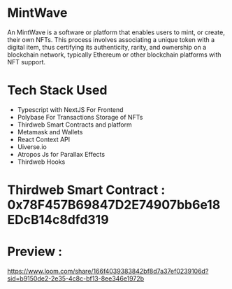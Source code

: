 # MintWave
An MintWave is a software or platform that enables users to mint, or create, their own NFTs. This process involves associating a unique token with a digital item, thus certifying its authenticity, rarity, and ownership on a blockchain network, typically Ethereum or other blockchain platforms with NFT support.

# Tech Stack Used
- Typescript with NextJS For Frontend
- Polybase For Transactions Storage of NFTs
- Thirdweb Smart Contracts and platform
- Metamask and Wallets
- React Context API
- Uiverse.io
- Atropos Js for Parallax Effects
- Thirdweb Hooks

# Thirdweb Smart Contract : 0x78F457B69847D2E74907bb6e18EDcB14c8dfd319

# Preview : 
https://www.loom.com/share/166f4039383842bf8d7a37ef0239106d?sid=b9150de2-2e35-4c8c-bf13-8ee346e1972b
